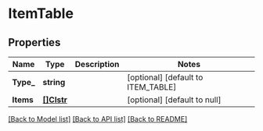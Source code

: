 # ItemTable

## Properties
Name | Type | Description | Notes
------------ | ------------- | ------------- | -------------
**Type_** | **string** |  | [optional] [default to ITEM_TABLE]
**Items** | [**[]Clstr**](Clstr.md) |  | [optional] [default to null]

[[Back to Model list]](../README.md#documentation-for-models) [[Back to API list]](../README.md#documentation-for-api-endpoints) [[Back to README]](../README.md)

